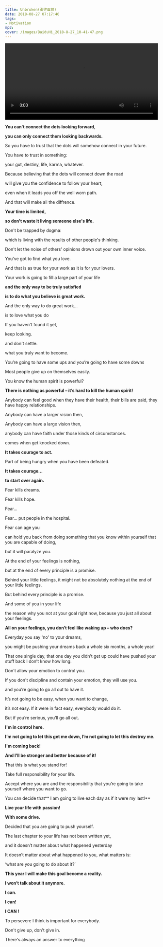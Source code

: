 ```yaml
---
title: Unbroken(勇往直前)
date: 2018-08-27 07:17:46
tags: 
- Motivation
mp3: 
cover: /images/BaiduHi_2018-8-27_10-41-47.png
---
```

<video style="width:100%" controls="controls">
  <source src="http://cdn.yoqi.me/direct/2018-08-27/Unbroken%20-%20Motivational%20Video.mp4" type="video/mp4">
Your browser does not support the video tag.
</video>

**You can't connect the dots looking forward,**

**you can only connect them looking backwards.**

So you have to trust that the dots will somehow connect in your future.

You have to trust in something:

your gut, destiny, life, karma, whatever.

Because believing that the dots will connect down the road

will give you the confidence to follow your heart,

even when it leads you off the well worn path.

And that will make all the diffrence.

**Your time is limited,**

**so don't waste it living someone else's life.**

Don't be trapped by dogma:

which is living with the results of other people's thinking.

Don't let the noise of others' opinions drown out your own inner voice.

You've got to find what you love.

And that is as true for your work as it is for your lovers.

Your work is going to fill a large part of your life

**and the only way to be truly satisfied**

**is to do what you believe is great work.**

And the only way to do great work...

is to love what you do

If you haven't found it yet,

keep looking.

and don't settle.

what you truly want to become.

You’re going to have some ups and you’re going to have some downs

Most people give up on themselves easily.

You know the human spirit is powerful?

**There is nothing as powerful – it’s hard to kill the human spirit!**

Anybody can feel good when they have their health, their bills are paid, they have happy relationships.

Anybody can have a larger vision then,

Anybody can have a large vision then,

anybody can have faith under those kinds of circumstances.

comes when get knocked down.

**It takes courage to act.**

Part of being hungry when you have been defeated.

**It takes courage...**

**to start over again.**

Fear kills dreams.

Fear kills hope.

Fear...

Fear... put people in the hospital.

Fear can age you

can hold you back from doing something that you know within yourself that you are capable of doing,

but it will paralyze you.

At the end of your feelings is nothing,

but at the end of every principle is a promise.

Behind your little feelings, it might not be absolutely nothing at the end of your little feelings.

But behind every principle is a promise.

And some of you in your life

the reason why you not at your goal right now, because you just all about your feelings.

**All on your feelings, you don’t feel like waking up – who does?**

Everyday you say 'no' to your dreams,

you might be pushing your dreams back a whole six months, a whole year!

That one single day, that one day you didn’t get up could have pushed your stuff back I don’t know how long.

Don't allow your emotion to control you.

If you don't discipline and contain your emotion, they will use you.

and you’re going to go all out to have it.

It’s not going to be easy, when you want to change,

it’s not easy. If it were in fact easy, everybody would do it.

But if you’re serious, you’ll go all out.

**I'm in control here.**

**I’m not going to let this get me down, I’m not going to let this destroy me.**

**I'm coming back!**

**And I'll be stronger and better because of it!**

That this is what you stand for!

Take full responsibility for your life.

Accept where you are and the responsibility that you’re going to take yourself where you want to go.

You can decide that** I am going to live each day as if it were my last!**

**Live your life with passion!**

**With some drive.**

Decided that you are going to push yourself.

The last chapter to your life has not been written yet,

and it doesn’t matter about what happened yesterday

It doesn’t matter about what happened to you, what matters is:

‘what are you going to do about it?’

**This year I will make this goal become a reality.**

**I won’t talk about it anymore.**

**I can.**

**I can!**

**I CAN !**

To persevere I think is important for everybody.

Don't give up, don't give in.

There's always an answer to everything
